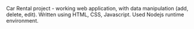 Car Rental project - working web application, with data manipulation (add, delete, edit). Written using HTML, CSS, Javascript. Used Nodejs runtime environment.
